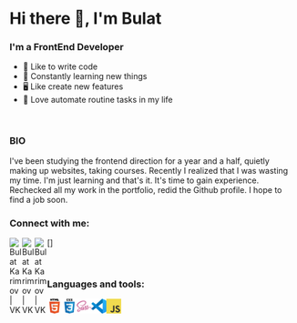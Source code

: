 # Hi there 👋, I'm Bulat

### I'm a FrontEnd Developer

- 💪 Like to write code
- 🥅 Constantly learning new things
- 🖥️ Like create new features
- 🌟 Love automate routine tasks in my life

<br />

### BIO

I've been studying the frontend direction for a year and a half, quietly making up websites, taking courses. Recently I realized that I was wasting my time. I'm just learning and that's it. It's time to gain experience. Rechecked all my work in the portfolio, redid the Github profile. I hope to find a job soon.<br />

### Connect with me:

[<img align="left" alt="Bulat Karimov | VK" width="22px" src="https://cdn-icons-png.flaticon.com/512/2111/2111712.png"  fill="#fff"/>][vk]
[<img align="left" alt="Bulat Karimov | VK" width="22px" src="https://cdn-icons-png.flaticon.com/512/2111/2111646.png" fill="#fff"/>][tg]
[<img align="left" alt="Bulat Karimov | VK" width="22px" src="https://cdn-icons-png.flaticon.com/512/5968/5968534.png" fill="#fff"/>][gmail]
[<img src="">]

<br />

### Languages and tools:

<img align="left" alt="HTML5" width="26px" id="languages-and-tools" src="https://raw.githubusercontent.com/github/explore/80688e429a7d4ef2fca1e82350fe8e3517d3494d/topics/html/html.png" />
<img align="left" alt="CSS3" width="26px" src="https://raw.githubusercontent.com/github/explore/80688e429a7d4ef2fca1e82350fe8e3517d3494d/topics/css/css.png" />
<img align="left" alt="Sass" width="26px" src="https://raw.githubusercontent.com/github/explore/80688e429a7d4ef2fca1e82350fe8e3517d3494d/topics/sass/sass.png" />
<img align="left" alt="Visual Studio Code" width="26px" src="https://raw.githubusercontent.com/github/explore/80688e429a7d4ef2fca1e82350fe8e3517d3494d/topics/visual-studio-code/visual-studio-code.png" />
<img align="left" alt="JavaScript" width="26px" src="https://raw.githubusercontent.com/github/explore/80688e429a7d4ef2fca1e82350fe8e3517d3494d/topics/javascript/javascript.png" />

[en]: #languages-and-tools
[vk]: https://vk.com/muzhick528
[tg]: https://t.me/Bulat_KA18
[gmail]: mailto:karimovminds@gmail.com

